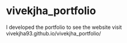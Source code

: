 # vivekjha_portfolio
I developed the portfolio to see the website visit vivekjha93.github.io/vivekjha_portfolio/
